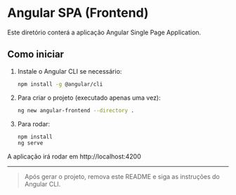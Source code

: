 # Angular SPA (Frontend)

Este diretório conterá a aplicação Angular Single Page Application.

## Como iniciar

1. Instale o Angular CLI se necessário:
   ```sh
   npm install -g @angular/cli
   ```
2. Para criar o projeto (executado apenas uma vez):
   ```sh
   ng new angular-frontend --directory .
   ```
3. Para rodar:
   ```sh
   npm install
   ng serve
   ```

A aplicação irá rodar em http://localhost:4200

---

> Após gerar o projeto, remova este README e siga as instruções do Angular CLI.
